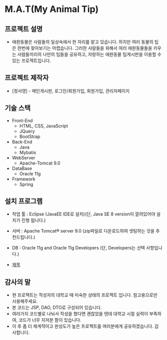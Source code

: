 # M.A.T(My Animal Tip)

## 프로젝트 설명

- 애완동물은 사람들의 일상속에서 한 자리를 맡고 있습니다. 하지만 여러 동물의 팁은 한번에 찾아보기는 어렵습니다. 그러한 사람들을 
  위해서 여러 애완동물들을 키우는 사람들끼리의 나만의 팁들을 공유하고, 자랑하는 애완동물 팁게시판을 이용할 수 있는 프로젝트입니다.

## 프로젝트 제작자

* [정서영] - 메인게시판, 로그인/회원가입, 회원가입, 관리자페이지

## 기술 스택

- Front-End
  - HTML, CSS, JavaScript
  - JQuery
  - BootStrap
- Back-End
  - Java
  - Mybatis
- WebServer
  - Apache-Tomcat 9.0
- DataBase
  - Oracle 11g
- Framework
  - Spring

## 설치 프로그램

- 작업 툴 : Eclipse (JavaEE IDE로 설치)(단, Java SE 8 version이 깔려있어야 설치가 진행 됩니다.)
- 서버 : Apache Tomcat® server 9.0 (zip파일로 다운로드하여 셋팅하는 것을 추천드립니다.)
- DB : Oracle 11g and Oracle 11g Developers (단, Developers는 선택 사항입니다.)

- [제목](https://github.com/tjdud54z/puppy13/blob/main/src/main/resources/mybatis/User13Mapper.xml)

## 감사의 말

* 현 프로젝트는 작성자의 대학교 때 미숙한 상태의 프로젝트 입니다. 참고용으로만 사용해주세요.
* 본 코드는 JSP, DAO, DTO로 구성되어 있습니다.
* 여러가지 코드별로 나눠서 작성을 했다면 괜찮았을 텐데 대학교 시절 실력이 부족하여, 코드가 너무 지저분 함이 있습니다.
* 이 후 좀 더 체계적이고 완성도가 높은 프로젝트를 여러분에게 공유하겠습니다. 감사합니다.
